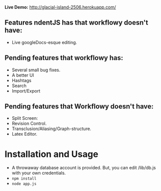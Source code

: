 **Live Demo:** http://glacial-island-2506.herokuapp.com/

Features ndentJS has that workflowy doesn't have:
--------
 - Live googleDocs-esque editing.
	

Pending features that workflowy has:
--------
 - Several small bug fixes. 
 - A better UI
 - Hashtags
 - Search
 - Import/Export

 
Pending features that Workflowy doesn't have:
-------
 - Split Screen: 
 - Revision Control. 
 - Transclusion/Aliasing/Graph-structure. 
 - Latex Editor. 



Installation and Usage
======================

 - A throwaway database account is provided. But, you can edit /lib/db.js with your own credentials. 
 - `npm install`
 - `node app.js`